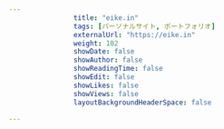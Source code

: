---
                title: "eike.in"
                tags: [パーソナルサイト, ポートフォリオ]
                externalUrl: "https://eike.in"
                weight: 102
                showDate: false
                showAuthor: false
                showReadingTime: false
                showEdit: false
                showLikes: false
                showViews: false
                layoutBackgroundHeaderSpace: false
                ---


